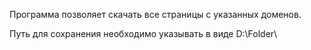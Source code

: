 Программа позволяет скачать все страницы с указанных доменов. 

Путь для сохранения необходимо указывать в виде D:\Folder\
